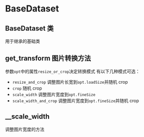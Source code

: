 # BaseDataset

## BaseDataset 类

用于继承的基础类


## get_transform 图片转换方法
参数`opt`中的属性`resize_or_crop`决定转换模式
有以下几种模式可选：

- `resize_and_crop` 调整图片长宽到`opt.loadSize`并随机 crop
- `crop` 随机 crop
- `scale_width` 调整图片宽度到`opt.fineSize`
- `scale_width_and_crop`   调整图片宽度到`opt.fineSize`并随机 crop


## __scale_width 
调整图片宽度的方法